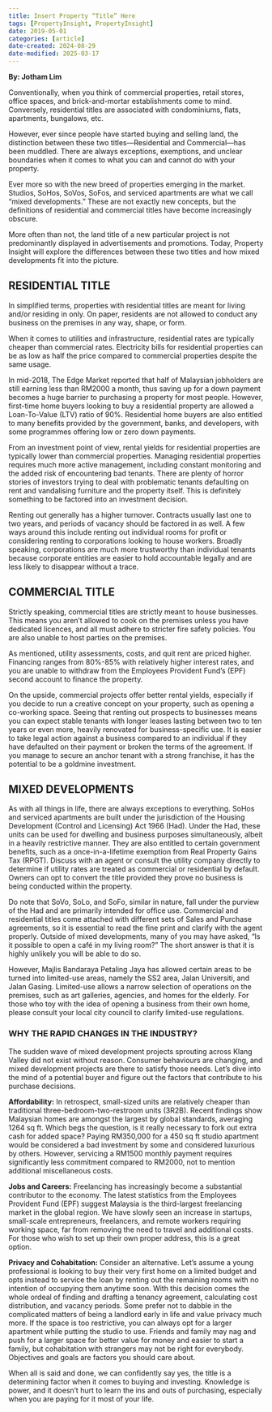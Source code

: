 ```yaml
---
title: Insert Property “Title” Here
tags: [PropertyInsight, PropertyInsight]
date: 2019-05-01
categories: [article]
date-created: 2024-08-29
date-modified: 2025-03-17
---
```


**By: Jotham Lim**

Conventionally, when you think of commercial properties, retail stores, office spaces, and brick-and-mortar establishments come to mind. Conversely, residential titles are associated with condominiums, flats, apartments, bungalows, etc.

However, ever since people have started buying and selling land, the distinction between these two titles—Residential and Commercial—has been muddled. There are always exceptions, exemptions, and unclear boundaries when it comes to what you can and cannot do with your property.

Ever more so with the new breed of properties emerging in the market. Studios, SoHos, SoVos, SoFos, and serviced apartments are what we call “mixed developments.” These are not exactly new concepts, but the definitions of residential and commercial titles have become increasingly obscure.

More often than not, the land title of a new particular project is not predominantly displayed in advertisements and promotions. Today, Property Insight will explore the differences between these two titles and how mixed developments fit into the picture.

## RESIDENTIAL TITLE

In simplified terms, properties with residential titles are meant for living and/or residing in only. On paper, residents are not allowed to conduct any business on the premises in any way, shape, or form.

When it comes to utilities and infrastructure, residential rates are typically cheaper than commercial rates. Electricity bills for residential properties can be as low as half the price compared to commercial properties despite the same usage.

In mid-2018, The Edge Market reported that half of Malaysian jobholders are still earning less than RM2000 a month, thus saving up for a down payment becomes a huge barrier to purchasing a property for most people. However, first-time home buyers looking to buy a residential property are allowed a Loan-To-Value (LTV) ratio of 90%. Residential home buyers are also entitled to many benefits provided by the government, banks, and developers, with some programmes offering low or zero down payments.

From an investment point of view, rental yields for residential properties are typically lower than commercial properties. Managing residential properties requires much more active management, including constant monitoring and the added risk of encountering bad tenants. There are plenty of horror stories of investors trying to deal with problematic tenants defaulting on rent and vandalising furniture and the property itself. This is definitely something to be factored into an investment decision.

Renting out generally has a higher turnover. Contracts usually last one to two years, and periods of vacancy should be factored in as well. A few ways around this include renting out individual rooms for profit or considering renting to corporations looking to house workers. Broadly speaking, corporations are much more trustworthy than individual tenants because corporate entities are easier to hold accountable legally and are less likely to disappear without a trace.

## COMMERCIAL TITLE

Strictly speaking, commercial titles are strictly meant to house businesses. This means you aren’t allowed to cook on the premises unless you have dedicated licences, and all must adhere to stricter fire safety policies. You are also unable to host parties on the premises.

As mentioned, utility assessments, costs, and quit rent are priced higher. Financing ranges from 80%-85% with relatively higher interest rates, and you are unable to withdraw from the Employees Provident Fund’s (EPF) second account to finance the property.

On the upside, commercial projects offer better rental yields, especially if you decide to run a creative concept on your property, such as opening a co-working space. Seeing that renting out prospects to businesses means you can expect stable tenants with longer leases lasting between two to ten years or even more, heavily renovated for business-specific use. It is easier to take legal action against a business compared to an individual if they have defaulted on their payment or broken the terms of the agreement. If you manage to secure an anchor tenant with a strong franchise, it has the potential to be a goldmine investment.

## MIXED DEVELOPMENTS

As with all things in life, there are always exceptions to everything. SoHos and serviced apartments are built under the jurisdiction of the Housing Development (Control and Licensing) Act 1966 (Had). Under the Had, these units can be used for dwelling and business purposes simultaneously, albeit in a heavily restrictive manner. They are also entitled to certain government benefits, such as a once-in-a-lifetime exemption from Real Property Gains Tax (RPGT). Discuss with an agent or consult the utility company directly to determine if utility rates are treated as commercial or residential by default. Owners can opt to convert the title provided they prove no business is being conducted within the property.

Do note that SoVo, SoLo, and SoFo, similar in nature, fall under the purview of the Had and are primarily intended for office use. Commercial and residential titles come attached with different sets of Sales and Purchase agreements, so it is essential to read the fine print and clarify with the agent properly. Outside of mixed developments, many of you may have asked, “Is it possible to open a café in my living room?” The short answer is that it is highly unlikely you will be able to do so.

However, Majlis Bandaraya Petaling Jaya has allowed certain areas to be turned into limited-use areas, namely the SS2 area, Jalan Universiti, and Jalan Gasing. Limited-use allows a narrow selection of operations on the premises, such as art galleries, agencies, and homes for the elderly. For those who toy with the idea of opening a business from their own home, please consult your local city council to clarify limited-use regulations.

### WHY THE RAPID CHANGES IN THE INDUSTRY?

The sudden wave of mixed development projects sprouting across Klang Valley did not exist without reason. Consumer behaviours are changing, and mixed development projects are there to satisfy those needs. Let’s dive into the mind of a potential buyer and figure out the factors that contribute to his purchase decisions.

**Affordability:** In retrospect, small-sized units are relatively cheaper than traditional three-bedroom-two-restroom units (3R2B). Recent findings show Malaysian homes are amongst the largest by global standards, averaging 1264 sq ft. Which begs the question, is it really necessary to fork out extra cash for added space? Paying RM350,000 for a 450 sq ft studio apartment would be considered a bad investment by some and considered luxurious by others. However, servicing a RM1500 monthly payment requires significantly less commitment compared to RM2000, not to mention additional miscellaneous costs.

**Jobs and Careers:** Freelancing has increasingly become a substantial contributor to the economy. The latest statistics from the Employees Provident Fund (EPF) suggest Malaysia is the third-largest freelancing market in the global region. We have slowly seen an increase in startups, small-scale entrepreneurs, freelancers, and remote workers requiring working space, far from removing the need to travel and additional costs. For those who wish to set up their own proper address, this is a great option.

**Privacy and Cohabitation:** Consider an alternative. Let’s assume a young professional is looking to buy their very first home on a limited budget and opts instead to service the loan by renting out the remaining rooms with no intention of occupying them anytime soon. With this decision comes the whole ordeal of finding and drafting a tenancy agreement, calculating cost distribution, and vacancy periods. Some prefer not to dabble in the complicated matters of being a landlord early in life and value privacy much more. If the space is too restrictive, you can always opt for a larger apartment while putting the studio to use. Friends and family may nag and push for a larger space for better value for money and easier to start a family, but cohabitation with strangers may not be right for everybody. Objectives and goals are factors you should care about.

When all is said and done, we can confidently say yes, the title is a determining factor when it comes to buying and investing. Knowledge is power, and it doesn’t hurt to learn the ins and outs of purchasing, especially when you are paying for it most of your life.
